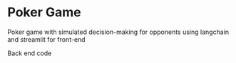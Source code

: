 # Poker Game
Poker game with simulated decision-making for opponents using langchain and streamlit for front-end

Back end code
